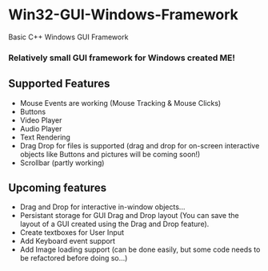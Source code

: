 # Win32-GUI-Windows-Framework
Basic C++ Windows GUI Framework

### Relatively small GUI framework for Windows created ME!

## Supported Features

- Mouse Events are working (Mouse Tracking & Mouse Clicks)
- Buttons
- Video Player
- Audio Player
- Text Rendering
- Drag Drop for files is supported (drag and drop for on-screen interactive objects like Buttons and pictures will be coming soon!)
- Scrollbar (partly working)


## Upcoming features

- Drag and Drop for interactive in-window objects...
- Persistant storage for GUI Drag and Drop layout (You can save the layout of a GUI created using the Drag and Drop feature).
- Create textboxes for User Input
- Add Keyboard event support
- Add Image loading support (can be done easily, but some code needs to be refactored before doing so...)
